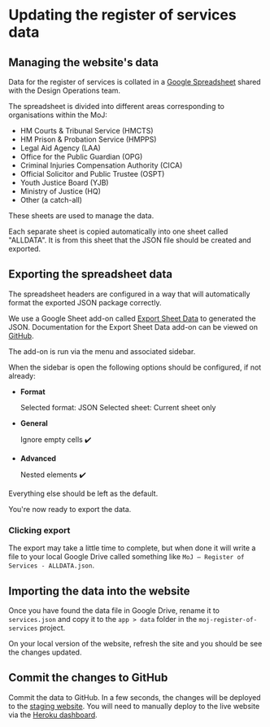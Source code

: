 # Updating the register of services data

## Managing the website's data

Data for the register of services is collated in a [Google Spreadsheet](https://docs.google.com/spreadsheets/d/1QBinP_NZydzNLs7QSPzosWXsq-A5z4XWJCTq8c2O5z8/edit) shared with the Design Operations team.

The spreadsheet is divided into different areas corresponding to organisations within the MoJ:

- HM Courts & Tribunal Service (HMCTS)
- HM Prison & Probation Service (HMPPS)
- Legal Aid Agency (LAA)
- Office for the Public Guardian (OPG)
- Criminal Injuries Compensation Authority (CICA)
- Official Solicitor and Public Trustee (OSPT)
- Youth Justice Board (YJB)
- Ministry of Justice (HQ)
- Other (a catch-all)

These sheets are used to manage the data.

Each separate sheet is copied automatically into one sheet called "ALLDATA". It is from this sheet that the JSON file should be created and exported.

## Exporting the spreadsheet data

The spreadsheet headers are configured in a way that will automatically format the exported JSON package correctly.

We use a Google Sheet add-on called [Export Sheet Data](https://chrome.google.com/webstore/detail/export-sheet-data/bfdcopkbamihhchdnjghdknibmcnfplk?utm_source=permalink) to generated the JSON. Documentation for the Export Sheet Data add-on can be viewed on [GitHub](https://github.com/Synthoid/ExportSheetData/blob/master/docs/index.md).

The add-on is run via the menu and associated sidebar.

When the sidebar is open the following options should be configured, if not already:

- **Format**

  Selected format: JSON
  Selected sheet: Current sheet only

- **General**

  Ignore empty cells ✔️

- **Advanced**

  Nested elements ✔️

Everything else should be left as the default.

You're now ready to export the data.

### Clicking export

The export may take a little time to complete, but when done it will write a file to your local Google Drive called something like `MoJ – Register of Services - ALLDATA.json`.

## Importing the data into the website

Once you have found the data file in Google Drive, rename it to `services.json` and copy it to the `app > data` folder in the `moj-register-of-services` project.

On your local version of the website, refresh the site and you should be see the changes updated.

## Commit the changes to GitHub

Commit the data to GitHub. In a few seconds, the changes will be deployed to the [staging website](https://moj-register-services-staging.herokuapp.com/). You will need to manually deploy to the live website via the [Heroku dashboard](https://dashboard.heroku.com/apps/moj-register-of-services).